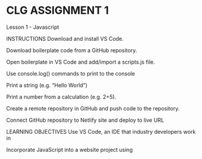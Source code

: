 # CLG ASSIGNMENT 1
Lesson 1 - Javascript

INSTRUCTIONS
Download and install VS Code.

Download boilerplate code from a GitHub repository.

Open boilerplate in VS Code and add/import a scripts.js file.

Use console.log() commands to print to the console

Print a string (e.g. “Hello World”)

Print a number from a calculation (e.g. 2+5).

Create a remote repository in GitHub and push code to the repository.

Connect GitHub repository to Netlify site and deploy to live URL




LEARNING OBJECTIVES
Use VS Code, an IDE that industry developers work in

Incorporate JavaScript into a website project using <script> tags 

Initialise a local Git repository using VS Code’s Git Graphical User Interface (GUI)

Commit changes in a local repository using VS Codes Git GUI

Set up a remote repository of code in GitHub

Sync their local repository with a remote repository on GitHub

Connect a GitHub repository to a web host on Netlify

Deploy a website project to a web host.



I will be creating a blog and gallery to post about my favorite swimming spots and waterfalls between byron bay and brisbane.

# Author
Abby


